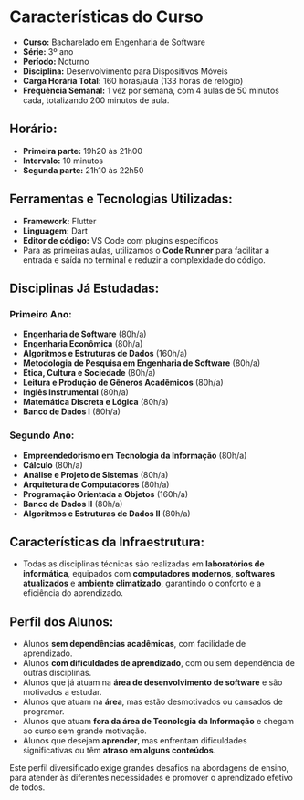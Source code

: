 # Características do Curso

- **Curso:** Bacharelado em Engenharia de Software
- **Série:** 3º ano
- **Período:** Noturno
- **Disciplina:** Desenvolvimento para Dispositivos Móveis
- **Carga Horária Total:** 160 horas/aula (133 horas de relógio)
- **Frequência Semanal:** 1 vez por semana, com 4 aulas de 50 minutos cada, totalizando 200 minutos de aula.
  
## Horário:
- **Primeira parte:** 19h20 às 21h00
- **Intervalo:** 10 minutos
- **Segunda parte:** 21h10 às 22h50

## Ferramentas e Tecnologias Utilizadas:
- **Framework:** Flutter
- **Linguagem:** Dart
- **Editor de código:** VS Code com plugins específicos
- Para as primeiras aulas, utilizamos o **Code Runner** para facilitar a entrada e saída no terminal e reduzir a complexidade do código.

## Disciplinas Já Estudadas:

### Primeiro Ano:
- **Engenharia de Software** (80h/a)
- **Engenharia Econômica** (80h/a)
- **Algoritmos e Estruturas de Dados** (160h/a)
- **Metodologia de Pesquisa em Engenharia de Software** (80h/a)
- **Ética, Cultura e Sociedade** (80h/a)
- **Leitura e Produção de Gêneros Acadêmicos** (80h/a)
- **Inglês Instrumental** (80h/a)
- **Matemática Discreta e Lógica** (80h/a)
- **Banco de Dados I** (80h/a)

### Segundo Ano:
- **Empreendedorismo em Tecnologia da Informação** (80h/a)
- **Cálculo** (80h/a)
- **Análise e Projeto de Sistemas** (80h/a)
- **Arquitetura de Computadores** (80h/a)
- **Programação Orientada a Objetos** (160h/a)
- **Banco de Dados II** (80h/a)
- **Algoritmos e Estruturas de Dados II** (80h/a)

## Características da Infraestrutura:
- Todas as disciplinas técnicas são realizadas em **laboratórios de informática**, equipados com **computadores modernos**, **softwares atualizados** e **ambiente climatizado**, garantindo o conforto e a eficiência do aprendizado.

## Perfil dos Alunos:
- Alunos **sem dependências acadêmicas**, com facilidade de aprendizado.
- Alunos **com dificuldades de aprendizado**, com ou sem dependência de outras disciplinas.
- Alunos que já atuam na **área de desenvolvimento de software** e são motivados a estudar.
- Alunos que atuam na **área**, mas estão desmotivados ou cansados de programar.
- Alunos que atuam **fora da área de Tecnologia da Informação** e chegam ao curso sem grande motivação.
- Alunos que desejam **aprender**, mas enfrentam dificuldades significativas ou têm **atraso em alguns conteúdos**.

Este perfil diversificado exige grandes desafios na abordagens de ensino, para atender às diferentes necessidades e promover o aprendizado efetivo de todos.
